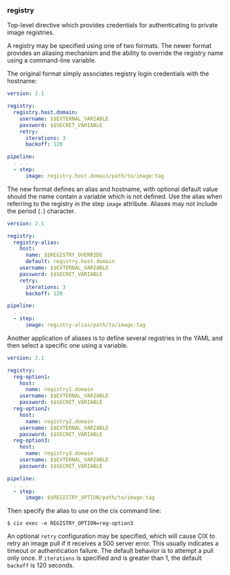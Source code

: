 ### registry

Top-level directive which provides credentials for authenticating to private image registries.

A registry may be specified using one of two formats. The newer format provides an aliasing mechanism and the
ability to override the registry name using a command-line variable.

The original format simply associates registry login credentials with the hostname:

```yaml
version: 2.1

registry:
  registry.host.domain:
    username: $$EXTERNAL_VARIABLE
    password: $$SECRET_VARIABLE
    retry:
      iterations: 3
      backoff: 120

pipeline:
  . . .
  - step:
      image: registry.host.domain/path/to/image:tag
```

The new format defines an alias and hostname, with optional default value should the name contain a variable which
is not defined. Use the alias when referring to the registry in the step `image` attribute. Aliases may not include
the period (`.`) character.

```yaml
version: 2.1

registry:
  registry-alias:
    host:
      name: $$REGISTRY_OVERRIDE
      default: registry.host.domain
    username: $$EXTERNAL_VARIABLE
    password: $$SECRET_VARIABLE
    retry:
      iterations: 3
      backoff: 120

pipeline:
  . . .
  - step:
      image: registry-alias/path/to/image:tag
```

Another application of aliases is to define several registries in the YAML and then select a specific one using a
variable.

```yaml
version: 2.1

registry:
  reg-option1:
    host:
      name: registry1.domain
    username: $$EXTERNAL_VARIABLE
    password: $$SECRET_VARIABLE
  reg-option2:
    host:
      name: registry2.domain
    username: $$EXTERNAL_VARIABLE
    password: $$SECRET_VARIABLE
  reg-option3:
    host:
      name: registry3.domain
    username: $$EXTERNAL_VARIABLE
    password: $$SECRET_VARIABLE

pipeline:
  . . .
  - step:
      image: $$REGISTRY_OPTION/path/to/image:tag
```

Then specify the alias to use on the cix command line:

```
$ cix exec -e REGISTRY_OPTION=reg-option3
```

An optional `retry` configuration may be specified, which will cause CIX to retry an image pull if it receives a 500
server error. This usually indicates a timeout or authentication failure. The default behavior is to attempt a pull only
once. If `iterations` is specified and is greater than 1, the default `backoff` is 120 seconds.
